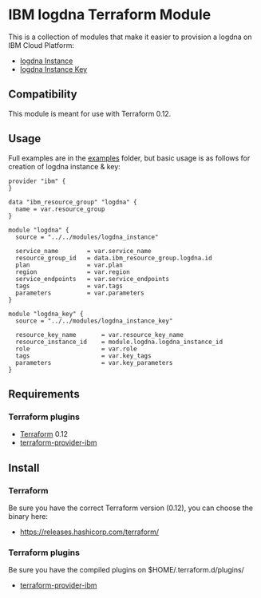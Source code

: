 # IBM logdna Terraform Module

This is a collection of modules that make it easier to provision a logdna on IBM Cloud Platform:
* [logdna Instance](modules/logdna_instance)
* [logdna Instance Key](modules/logdna_instance_key)

## Compatibility

This module is meant for use with Terraform 0.12. 

## Usage

Full examples are in the [examples](./examples/) folder, but basic usage is as follows for creation of logdna instance & key:

```hcl
provider "ibm" {
}

data "ibm_resource_group" "logdna" {
  name = var.resource_group
}

module "logdna" {
  source = "../../modules/logdna_instance"

  service_name        = var.service_name
  resource_group_id   = data.ibm_resource_group.logdna.id
  plan                = var.plan
  region              = var.region
  service_endpoints   = var.service_endpoints
  tags                = var.tags
  parameters          = var.parameters
}

module "logdna_key" {
  source = "../../modules/logdna_instance_key"

  resource_key_name       = var.resource_key_name
  resource_instance_id    = module.logdna.logdna_instance_id  
  role                    = var.role
  tags                    = var.key_tags
  parameters              = var.key_parameters
}

```

## Requirements

### Terraform plugins

- [Terraform](https://www.terraform.io/downloads.html) 0.12
- [terraform-provider-ibm](https://github.com/IBM-Cloud/terraform-provider-ibm) 

## Install

### Terraform

Be sure you have the correct Terraform version (0.12), you can choose the binary here:
- https://releases.hashicorp.com/terraform/

### Terraform plugins

Be sure you have the compiled plugins on $HOME/.terraform.d/plugins/

- [terraform-provider-ibm](https://github.com/IBM-Cloud/terraform-provider-ibm) 
